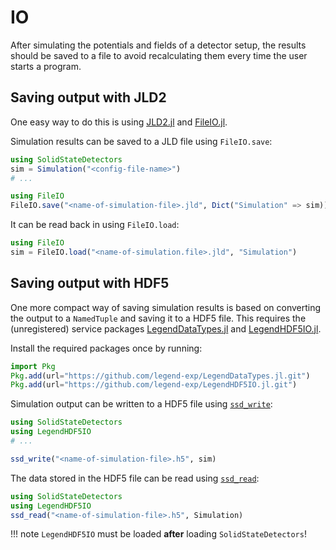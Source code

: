 # IO

After simulating the potentials and fields of a detector setup, the results should be saved to a file to avoid recalculating them every time the user starts a program.

## Saving output with JLD2

One easy way to do this is using [JLD2.jl](https://github.com/JuliaIO/JLD2.jl) and [FileIO.jl](https://github.com/JuliaIO/FileIO.jl).

Simulation results can be saved to a JLD file using `FileIO.save`:
```julia
using SolidStateDetectors
sim = Simulation("<config-file-name>")
# ...

using FileIO
FileIO.save("<name-of-simulation-file>.jld", Dict("Simulation" => sim))
```

It can be read back in using `FileIO.load`:
```julia
using FileIO
sim = FileIO.load("<name-of-simulation.file>.jld", "Simulation")
```

## Saving output with HDF5

One more compact way of saving simulation results is based on converting the output to a `NamedTuple` and saving it to a HDF5 file. This requires the (unregistered) service packages [LegendDataTypes.jl](https://github.com/legend-exp/LegendHDF5IO.jl) and [LegendHDF5IO.jl](https://github.com/legend-exp/LegendHDF5IO.jl).

Install the required packages once by running:
```julia
import Pkg
Pkg.add(url="https://github.com/legend-exp/LegendDataTypes.jl.git")
Pkg.add(url="https://github.com/legend-exp/LegendHDF5IO.jl.git")
```

Simulation output can be written to a HDF5 file using [`ssd_write`](@ref):
```julia
using SolidStateDetectors 
using LegendHDF5IO
# ...

ssd_write("<name-of-simulation-file>.h5", sim)
```

The data stored in the HDF5 file can be read using [`ssd_read`](@ref):
```julia
using SolidStateDetectors
using LegendHDF5IO
ssd_read("<name-of-simulation-file>.h5", Simulation)
```

!!! note
    `LegendHDF5IO` must be loaded **after** loading `SolidStateDetectors`!

